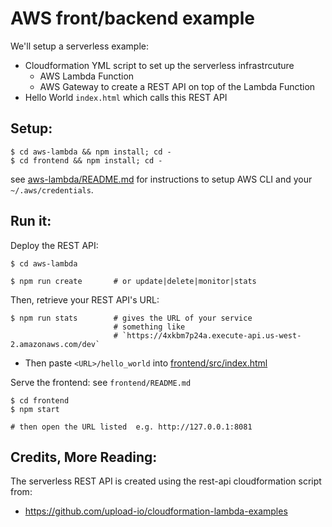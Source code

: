 # AWS front/backend example

We'll setup a serverless example:
- Cloudformation YML script to set up the serverless infrastrcuture
  - AWS Lambda Function
  - AWS Gateway to create a REST API on top of the Lambda Function
- Hello World `index.html` which calls this REST API

## Setup:
```
$ cd aws-lambda && npm install; cd -
$ cd frontend && npm install; cd -
```
see [aws-lambda/README.md](aws-lambda/README.md) for instructions to setup AWS CLI and your `~/.aws/credentials`.

## Run it:
Deploy the REST API:
```
$ cd aws-lambda

$ npm run create       # or update|delete|monitor|stats
```

Then, retrieve your REST API's URL:
```
$ npm run stats        # gives the URL of your service
                       # something like
                       # `https://4xkbm7p24a.execute-api.us-west-2.amazonaws.com/dev`
```
- Then paste `<URL>/hello_world` into [frontend/src/index.html](frontend/src/index.html)


Serve the frontend:  see `frontend/README.md`
```
$ cd frontend
$ npm start

# then open the URL listed  e.g. http://127.0.0.1:8081
```

## Credits, More Reading:
The serverless REST API is created using the rest-api cloudformation script from:
- https://github.com/upload-io/cloudformation-lambda-examples

